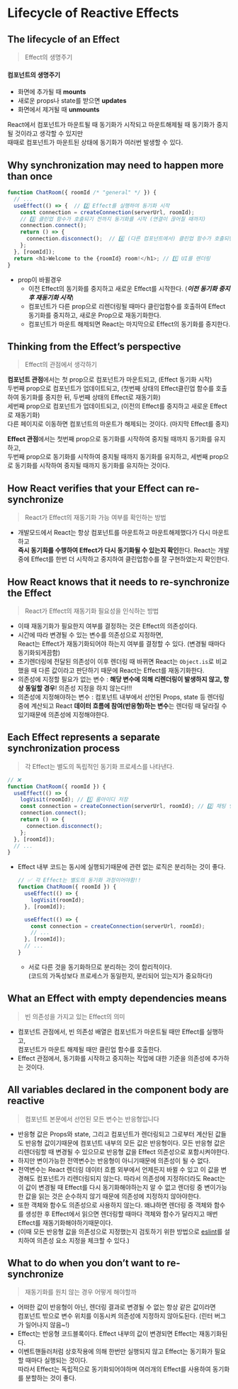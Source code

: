 # Lifecycle of Reactive Effects


## The lifecycle of an Effect
> Effect의 생명주기

#### 컴포넌트의 생명주기
- 화면에 추가될 때 **mounts**
- 새로운 props나 state를 받으면 **updates**
- 화면에서 제거될 때 **unmounts**

React에서 컴포넌트가 마운트될 때 동기화가 시작되고 마운트해제될 때 동기화가 중지될 것이라고 생각할 수 있지만  
때때로 컴포넌트가 마운트된 상태에 동기화가 여러번 발생할 수 있다.


## Why synchronization may need to happen more than once


```js
function ChatRoom({ roomId /* "general" */ }) {
  // ...
  useEffect(() => {  // 2️⃣ Effect를 실행하여 동기화 시작
    const connection = createConnection(serverUrl, roomId);
    // 3️⃣ 클린업 함수가 호출되기 전까지 동기화를 시작 (연결이 끊어질 때까지)
    connection.connect();
    return () => {
      connection.disconnect();  // 4️⃣ (다른 컴포넌트에서) 클린업 함수가 호출되면 동기화 중지
    };
  }, [roomId]);
  return <h1>Welcome to the {roomId} room!</h1>; // 1️⃣ UI를 렌더링
}
```
- prop이 바뀔경우
  - 이전 Effect의 동기화를 중지하고 새로운 Effect를 시작한다. (***이전 동기화 중지 후 재동기화 시작***)
  - 컴포넌트가 다른 prop으로 리렌더링될 때마다 클린업함수를 호출하여 Effect 동기화를 중지하고, 새로운 Prop으로 재동기화한다.
  - 컴포넌트가 마운트 해제되면 React는 마지막으로 Effect의 동기화를 중지한다.



## Thinking from the Effect’s perspective
> Effect의 관점에서 생각하기

**컴포넌트 관점**에서는 첫 prop으로 컴포넌트가 마운트되고, (Effect 동기화 시작)  
두번째 prop으로 컴포넌트가 업데이트되고, (첫번째 상태의 Effect클린업 함수를 호출하여 동기화를 중지한 뒤, 두번째 상태의 Effect로 재동기화)  
세번째 prop으로 컴포넌트가 업데이트되고, (이전의 Effect를 중지하고 새로운 Effect로 재동기화)  
다른 페이지로 이동하면 컴포넌트의 마운트가 해제되는 것이다. (마지막 Effect를 중지)



**Effect 관점**에서는 첫번째 prop으로 동기화를 시작하여 중지될 때까지 동기화를 유지하고,  
두번째 prop으로 동기화를 시작하여 중지될 때까지 동기화를 유지하고,
세번째 prop으로 동기화를 시작하여 중지될 때까지 동기화를 유지하는 것이다.



## How React verifies that your Effect can re-synchronize
> React가 Effect의 재동기화 가능 여부를 확인하는 방법


- 개발모드에서 React는 항상 컴포넌트를 마운트하고 마운트해제했다가 다시 마운트하고  
  **즉시 동기화를 수행하여 Effect가 다시 동기화될 수 있는지 확인**한다.
  React는 개발중에 Effect를 한번 더 시작하고 중지하여 클린업함수를 잘 구현하였는지 확인한다.

<!-- 다시 -->


## How React knows that it needs to re-synchronize the Effect
> React가 Effect의 재동기화 필요성을 인식하는 방법

- 이때 재동기화가 필요한지 여부를 결정하는 것은 Effect의 의존성이다.
- 시간에 따라 변경될 수 있는 변수를 의존성으로 지정하면,  
  React는 Effect가 재동기화되어야 하는지 여부를 결정할 수 있다. (변경될 때마다 동기화되게끔함)
- 초기렌더링에 전달된 의존성이 이후 렌더링 때 바뀌면 React는 `Object.is`로 비교했을 때 다른 값이라고 판단하기 때문에 React는 Effect를 재동기화한다.
- 의존성에 지정할 필요가 없는 변수 : **해당 변수에 의해 리렌더링이 발생하지 않고, 항상 동일할 경우**! 의존성 지정을 하지 않는다!!!
- 의존성에 지정해야하는 변수 : 컴포넌트 내부에서 선언된 Props, state 등 렌더링 중에 계산되고 React **데이터 흐름에 참여(반응형)하는 변수**는 렌더링 때 달라질 수 있기때문에 의존성에 지정해야한다.


## Each Effect represents a separate synchronization process
> 각 Effect는 별도의 독립적인 동기화 프로세스를 나타낸다.

```js
// ❌
function ChatRoom({ roomId }) {
  useEffect(() => {
    logVisit(roomId); // 1️⃣ 룸아이디 저장
    const connection = createConnection(serverUrl, roomId); // 2️⃣ 채팅 연결
    connection.connect();
    return () => {
      connection.disconnect();
    };
  }, [roomId]);
  // ...
}
```
- Effect 내부 코드는 동시에 실행되기때문에 관련 없는 로직은 분리하는 것이 좋다.
  ```js
  // ✅ 각 Effect는 별도의 동기화 과정이어야함!!
  function ChatRoom({ roomId }) {
    useEffect(() => {
      logVisit(roomId);
    }, [roomId]);

    useEffect(() => {
      const connection = createConnection(serverUrl, roomId);
      // ...
    }, [roomId]);
    // ...
  }
  ```
  - 서로 다른 것을 동기화하므로 분리하는 것이 합리적이다.  
  (코드의 가독성보다 프로세스가 동일한지, 분리되어 있는지가 중요하다!)


## What an Effect with empty dependencies means
> 빈 의존성을 가지고 있는 Effect의 의미

- 컴포넌트 관점에서, 빈 의존성 배열은 컴포넌트가 마운트될 때만 Effect를 실행하고,  
  컴포넌트가 마운트 해제될 때만 클린업 함수를 호출한다.
- Effect 관점에서, 동기화를 시작하고 중지하는 작업에 대한 기준을 의존성에 추가하는 것이다.


## All variables declared in the component body are reactive
> 컴포넌트 본문에서 선언된 모든 변수는 반응형입니다


- 반응형 값은 Props와 state, 그리고 컴포넌트가 렌더링되고 그로부터 계산된 값들도 반응형 값이기때문에 컴포넌트 내부의 모든 값은 반응형이다. 모든 반응형 값은 리렌더링할 때 변경될 수 있으므로 반응형 값을 Effect 의존성으로 포함시켜야한다.
- 하지만 변이가능한 전역변수는 반응형이 아니기때문에 의존성이 될 수 없다.
- 전역변수는 React 렌더링 데이터 흐름 외부에서 언제든지 바뀔 수 있고 이 값을 변경해도 컴포넌트가 리렌더링되지 않는다. 따라서 의존성에 지정하더라도 React는 이 값이 변경될 때 Effect를 다시 동기화해야하는지 알 수 없고 렌더링 중 변이가능한 값을 읽는 것은 순수하지 않기 때문에 의존성에 지정하지 않아야한다.
- 또한 객체와 함수도 의존성으로 사용하지 않는다. 왜냐하면 렌더링 중 객체와 함수를 생성한 후 Effect에서 읽으면 렌더링할 때마다 객체와 함수가 달라지고 매번 Effect를 재동기화해야하기때문이다.
- (이때 모든 반응형 값을 의존성으로 지정했는지 검토하기 위한 방법으로 [eslint](https://www.npmjs.com/package/eslint-config-react-app)를 설치하여 의존성 요소 지정을 체크할 수 있다.)



## What to do when you don’t want to re-synchronize
> 재동기화를 원치 않는 경우 어떻게 해야할까

- 어떠한 값이 반응형이 아닌, 렌더링 결과로 변경될 수 없는 항상 같은 값이라면  
  컴포넌트 밖으로 변수 위치를 이동시켜 의존성에 지정하지 않아도된다. (린터 버그가 일어나지 않음~!)
- Effect는 반응형 코드블록이다. Effect 내부의 값이 변경되면 Effect는 재동기화된다.
- 이벤트핸들러처럼 상호작용에 의해 한번만 실행되지 않고 Effect는 동기화가 필요할 때마다 실행되는 것이다.  
  따라서 Effect는 독립적으로 동기화되어야하며 여러개의 Effect를 사용하여 동기화를 분할하는 것이 좋다.
